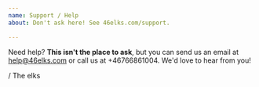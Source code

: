 ```yaml
---
name: Support / Help
about: Don't ask here! See 46elks.com/support.

---
```


Need help? **This isn't the place to ask**, but you can send us an email at help@46elks.com or call us at +46766861004. We'd love to hear from you!

/ The elks
